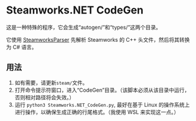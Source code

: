 Steamworks.NET CodeGen
======================

这是一种特殊的程序，它会生成“autogen/”和“types/”这两个目录。

它使用 [SteamworksParser](https://github.com/rlabrecque/SteamworksParser) 先解析 Steamworks 的 C++ 头文件，然后将其转换为 C# 语言。

用法
-----

1. 如有需要，请更新`steam/`文件。 
2. 打开命令提示符窗口，进入“CodeGen”目录。（该脚本必须从该目录中运行，否则相对路径将会失效。）
3. 运行 `python3 Steamworks.NET_CodeGen.py`, 最好在基于 Linux 的操作系统上进行操作，以确保生成正确的行尾格式。（我使用 WSL 来实现这一点。）
